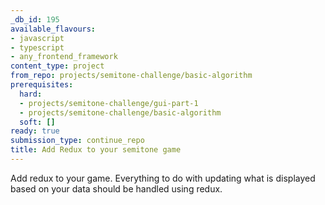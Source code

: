 ```yaml
---
_db_id: 195
available_flavours:
- javascript
- typescript
- any_frontend_framework
content_type: project
from_repo: projects/semitone-challenge/basic-algorithm
prerequisites:
  hard:
  - projects/semitone-challenge/gui-part-1
  - projects/semitone-challenge/basic-algorithm
  soft: []
ready: true
submission_type: continue_repo
title: Add Redux to your semitone game
---
```


Add redux to your game. Everything to do with updating what is displayed based on your data should be handled using redux.